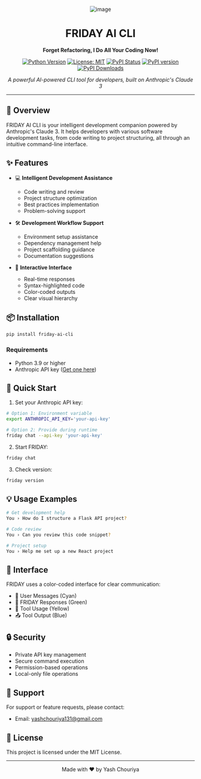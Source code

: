 <div align="center">

![image](https://tomato-suzy-27.tiiny.site/1.png)
# FRIDAY AI CLI

**Forget Refactoring, I Do All Your Coding Now!**

[![Python Version](https://img.shields.io/badge/python-3.9%2B-blue.svg)](https://www.python.org/downloads/)
[![License: MIT](https://img.shields.io/badge/License-MIT-yellow.svg)](https://opensource.org/licenses/MIT)
[![PyPI Status](https://img.shields.io/pypi/status/friday-ai-cli.svg)](https://pypi.org/project/friday-ai-cli/)
[![PyPI version](https://badge.fury.io/py/friday-ai-cli.svg)](https://badge.fury.io/py/friday-ai-cli)
[![PyPI Downloads](https://static.pepy.tech/badge/friday-ai-cli/week)](https://pepy.tech/projects/friday-ai-cli)


*A powerful AI-powered CLI tool for developers, built on Anthropic's Claude 3*

</div>

---

## 🚀 Overview

FRIDAY AI CLI is your intelligent development companion powered by Anthropic's Claude 3. It helps developers with various software development tasks, from code writing to project structuring, all through an intuitive command-line interface.

## ✨ Features

- 💻 **Intelligent Development Assistance**
  - Code writing and review
  - Project structure optimization
  - Best practices implementation
  - Problem-solving support

- 🛠️ **Development Workflow Support**
  - Environment setup assistance
  - Dependency management help
  - Project scaffolding guidance
  - Documentation suggestions

- 👾 **Interactive Interface**
  - Real-time responses
  - Syntax-highlighted code
  - Color-coded outputs
  - Clear visual hierarchy

## 📦 Installation

```bash
pip install friday-ai-cli
```

### Requirements
- Python 3.9 or higher
- Anthropic API key ([Get one here](https://www.anthropic.com/))

## 🎯 Quick Start

1. Set your Anthropic API key:
```bash
# Option 1: Environment variable
export ANTHROPIC_API_KEY='your-api-key'

# Option 2: Provide during runtime
friday chat --api-key 'your-api-key'
```

2. Start FRIDAY:
```bash
friday chat
```

3. Check version:
```bash
friday version
```

## 💡 Usage Examples

```bash
# Get development help
You › How do I structure a Flask API project?

# Code review
You › Can you review this code snippet?

# Project setup
You › Help me set up a new React project
```

## 🎨 Interface

FRIDAY uses a color-coded interface for clear communication:

- 👤 User Messages (Cyan)
- 🤖 FRIDAY Responses (Green)
- 🔧 Tool Usage (Yellow)
- 📤 Tool Output (Blue)

## 🔒 Security

- Private API key management
- Secure command execution
- Permission-based operations
- Local-only file operations

## 🤝 Support

For support or feature requests, please contact:
- Email: [yashchouriya131@gmail.com](mailto:yashchouriya131@gmail.com)

## 📄 License

This project is licensed under the MIT License.

---

<div align="center">

Made with ❤️ by Yash Chouriya

</div>

